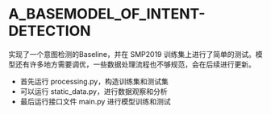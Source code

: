 # A_BASEMODEL_OF_INTENT-DETECTION
实现了一个意图检测的Baseline，并在 SMP2019 训练集上进行了简单的测试。模型还有许多地方需要调优，一些数据处理流程也不够规范，会在后续进行更新。

- 首先运行 processing.py，构造训练集和测试集
- 可以运行 static_data.py，进行数据观察和分析
- 最后运行接口文件 main.py 进行模型训练和测试
